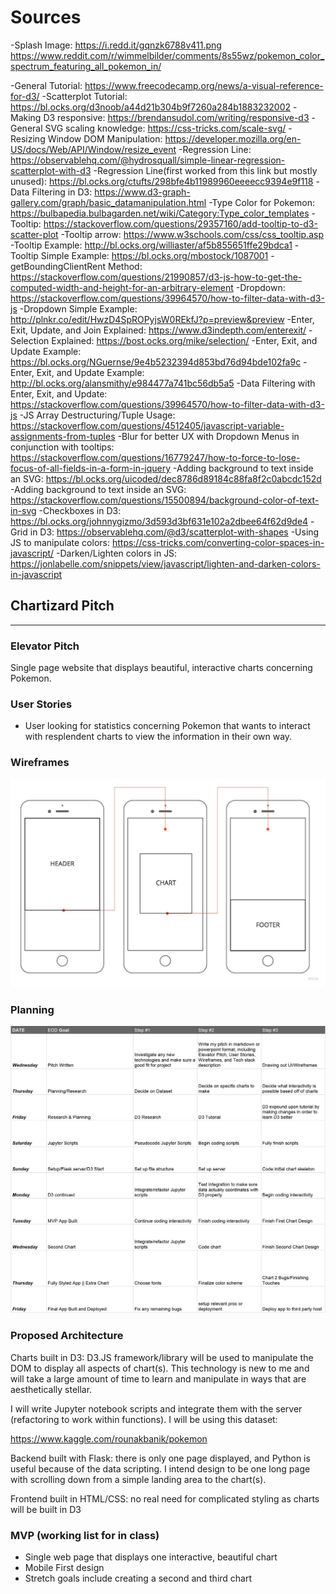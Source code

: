 # Sources
-Splash Image: https://i.redd.it/gqnzk6788v411.png https://www.reddit.com/r/wimmelbilder/comments/8s55wz/pokemon_color_spectrum_featuring_all_pokemon_in/

-General Tutorial: https://www.freecodecamp.org/news/a-visual-reference-for-d3/
-Scatterplot Tutorial: https://bl.ocks.org/d3noob/a44d21b304b9f7260a284b1883232002
-Making D3 responsive: https://brendansudol.com/writing/responsive-d3
-General SVG scaling knowledge: https://css-tricks.com/scale-svg/
-Resizing Window DOM Manipulation: https://developer.mozilla.org/en-US/docs/Web/API/Window/resize_event
-Regression Line: https://observablehq.com/@hydrosquall/simple-linear-regression-scatterplot-with-d3
-Regression Line(first worked from this link but mostly unused): https://bl.ocks.org/ctufts/298bfe4b11989960eeeecc9394e9f118
-Data Filtering in D3: https://www.d3-graph-gallery.com/graph/basic_datamanipulation.html
-Type Color for Pokemon: https://bulbapedia.bulbagarden.net/wiki/Category:Type_color_templates
-Tooltip: https://stackoverflow.com/questions/29357160/add-tooltip-to-d3-scatter-plot
-Tooltip arrow: https://www.w3schools.com/css/css_tooltip.asp
-Tooltip Example: http://bl.ocks.org/williaster/af5b855651ffe29bdca1
-Tooltip Simple Example: https://bl.ocks.org/mbostock/1087001
-getBoundingClientRent Method: https://stackoverflow.com/questions/21990857/d3-js-how-to-get-the-computed-width-and-height-for-an-arbitrary-element
-Dropdown: https://stackoverflow.com/questions/39964570/how-to-filter-data-with-d3-js
-Dropdown Simple Example: http://plnkr.co/edit/HwzD4SpROPyjsW0REkfJ?p=preview&preview
-Enter, Exit, Update, and Join Explained: https://www.d3indepth.com/enterexit/
-Selection Explained: https://bost.ocks.org/mike/selection/
-Enter, Exit, and Update Example: https://bl.ocks.org/NGuernse/9e4b5232394d853bd76d94bde102fa9c
-Enter, Exit, and Update Example: http://bl.ocks.org/alansmithy/e984477a741bc56db5a5
-Data Filtering with Enter, Exit, and Update: https://stackoverflow.com/questions/39964570/how-to-filter-data-with-d3-js
-JS Array Destructuring/Tuple Usage: https://stackoverflow.com/questions/4512405/javascript-variable-assignments-from-tuples
-Blur for better UX with Dropdown Menus in conjunction with tooltips: https://stackoverflow.com/questions/16779247/how-to-force-to-lose-focus-of-all-fields-in-a-form-in-jquery
-Adding background to text inside an SVG: https://bl.ocks.org/uicoded/dec8786d89184c88fa8f2c0abcdc152d
-Adding background to text inside an SVG: https://stackoverflow.com/questions/15500894/background-color-of-text-in-svg
-Checkboxes in D3: https://bl.ocks.org/johnnygizmo/3d593d3bf631e102a2dbee64f62d9de4
-Grid in D3: https://observablehq.com/@d3/scatterplot-with-shapes
-Using JS to manipulate colors: https://css-tricks.com/converting-color-spaces-in-javascript/
-Darken/Lighten colors in JS: https://jonlabelle.com/snippets/view/javascript/lighten-and-darken-colors-in-javascript


## Chartizard Pitch
----
### Elevator Pitch
Single page website that displays beautiful, interactive charts concerning Pokemon.

### User Stories
-  User looking for statistics concerning Pokemon that wants to interact with resplendent charts to view the information in their own way.

### Wireframes

![Wireframe](/img/wireframe.jpg)

### Planning
![Planning PDF](/img/planning.jpg)


### Proposed Architecture

Charts built in D3: D3.JS framework/library will be used to manipulate the DOM to display all aspects of chart(s).  This technology is new to me and will take a large amount of time to learn and manipulate in ways that are aesthetically stellar.

I will write Jupyter notebook scripts and integrate them with the server (refactoring to work within functions). I will be using this dataset:

https://www.kaggle.com/rounakbanik/pokemon

Backend built with Flask: there is only one page displayed, and Python is useful because of the data scripting. I intend design to be one long page with scrolling down from a simple landing area to the chart(s).

Frontend built in HTML/CSS: no real need for complicated styling as charts will be built in D3

### MVP (working list for in class)
 - Single web page that displays one interactive, beautiful chart
 - Mobile First design
 - Stretch goals include creating a second and third chart